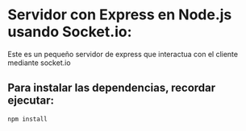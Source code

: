 # Servidor con Express en Node.js usando Socket.io:

Este es un pequeño servidor de express que interactua con el cliente mediante socket.io

## Para instalar las dependencias, recordar ejecutar:

```
npm install
```